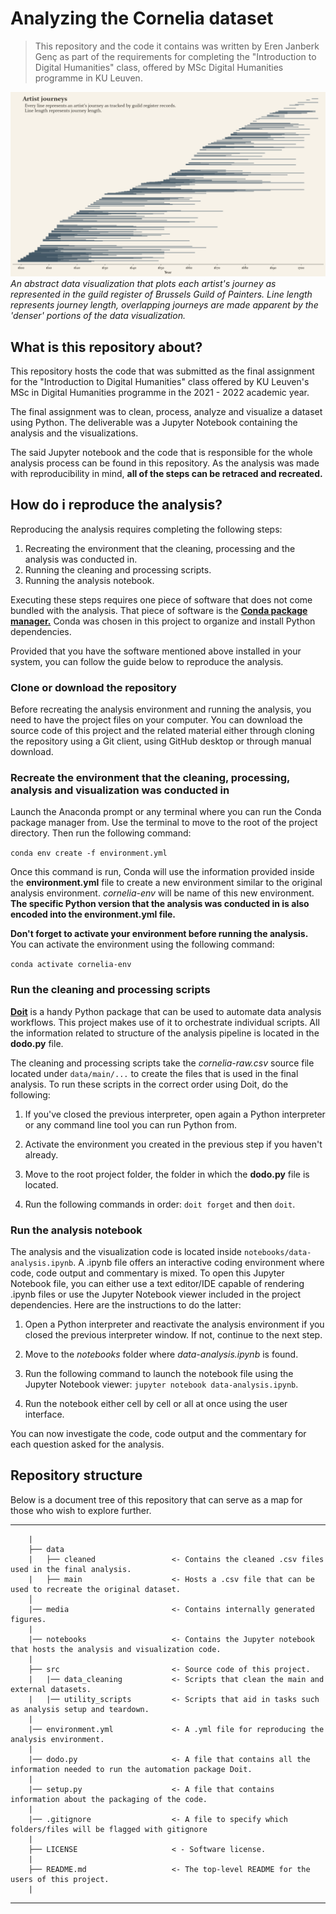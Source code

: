 # Analyzing the Cornelia dataset

> This repository and the code it contains was written by Eren Janberk Genç as part of the requirements for completing the "Introduction to Digital Humanities" class, offered by MSc Digital Humanities programme in KU Leuven.

![An abstract data visualization in which the length of each artist's journey is plotted.](media/fig-5.png "Cornelia Banner")
*An abstract data visualization that plots each artist's journey as represented in the guild register of Brussels Guild of Painters. Line length represents journey length, overlapping journeys are made apparent by the 'denser' portions of the data visualization.*

## What is this repository about?

This repository hosts the code that was submitted as the final assignment for the "Introduction to Digital Humanities" class offered by KU Leuven's MSc in Digital Humanities programme in the 2021 - 2022 academic year.

The final assignment was to clean, process, analyze and visualize a dataset using Python. The deliverable was a Jupyter Notebook containing the analysis and the visualizations.

The said Jupyter notebook and the code that is responsible for the whole analysis process can be found in this repository. As the analysis was made with reproducibility in mind, **all of the steps can be retraced and recreated.**

## How do i reproduce the analysis?

Reproducing the analysis requires completing the following steps:

1. Recreating the environment that the cleaning, processing and the analysis was conducted in.
2. Running the cleaning and processing scripts.
3. Running the analysis notebook.

Executing these steps requires one piece of software that does not come bundled with the analysis. That piece of software is the [**Conda package manager.**](https://docs.conda.io/projects/conda/en/latest/) Conda was chosen in this project to organize and install Python dependencies.

Provided that you have the software mentioned above installed in your system, you can follow the guide below to reproduce the analysis.

### Clone or download the repository

Before recreating the analysis environment and running the analysis, you need to have the project files on your computer. You can download the source code of this project and the related material either through cloning the repository using a Git client, using GitHub desktop or through manual download.

### Recreate the environment that the cleaning, processing, analysis and visualization was conducted in

Launch the Anaconda prompt or any terminal where you can run the Conda package manager from. Use the terminal to move to the root of the project directory. Then run the following command:

`conda env create -f environment.yml`

Once this command is run, Conda will use the information provided inside the **environment.yml** file to create a new environment similar to the original analysis environment. *cornelia-env* will be name of this new environment. **The specific Python version that the analysis was conducted in is also encoded into the environment.yml file.**

**Don't forget to activate your environment before running the analysis.** You can activate the environment using the following command:

`conda activate cornelia-env`

### Run the cleaning and processing scripts

[**Doit**](https://pydoit.org/) is a handy Python package that can be used to automate data analysis workflows. This project makes use of it to orchestrate individual scripts. All the information related to structure of the analysis pipeline is located in the **dodo.py** file.

The cleaning and processing scripts take the *cornelia-raw.csv* source file located under `data/main/...` to create the files that is used in the final analysis. To run these scripts in the correct order using Doit, do the following:

1. If you've closed the previous interpreter, open again a Python interpreter or any command line tool you can run Python from.

2. Activate the environment you created in the previous step if you haven't already.

3. Move to the root project folder, the folder in which the **dodo.py** file is located.

4. Run the following commands in order: `doit forget` and then `doit`.

### Run the analysis notebook

The analysis and the visualization code is located inside `notebooks/data-analysis.ipynb`. A .ipynb file offers an interactive coding environment where code, code output and commentary is mixed. To open this Jupyter Notebook file, you can either use a text editor/IDE capable of rendering .ipynb files or use the Jupyter Notebook viewer included in the project dependencies. Here are the instructions to do the latter:

1. Open a Python interpreter and reactivate the analysis environment if you closed the previous interpreter window. If not, continue to the next step.

2. Move to the *notebooks* folder where *data-analysis.ipynb* is found.

3. Run the following command to launch the notebook file using the Jupyter Notebook viewer: `jupyter notebook data-analysis.ipynb`.

4. Run the notebook either cell by cell or all at once using the user interface.

You can now investigate the code, code output and the commentary for each question asked for the analysis.

## Repository structure

Below is a document tree of this repository that can serve as a map for those who wish to explore further.

--------

```
    |
    ├── data
    |   ├── cleaned                 <- Contains the cleaned .csv files used in the final analysis.
    |   ├── main                    <- Hosts a .csv file that can be used to recreate the original dataset.
    │
    |── media                       <- Contains internally generated figures.
    |
    |── notebooks                   <- Contains the Jupyter notebook that hosts the analysis and visualization code.
    |
    ├── src                         <- Source code of this project.
    |   |── data_cleaning           <- Scripts that clean the main and external datasets.         
    |   |── utility_scripts         <- Scripts that aid in tasks such as analysis setup and teardown.
    |      
    |── environment.yml             <- A .yml file for reproducing the analysis environment.
    |
    |── dodo.py                     <- A file that contains all the information needed to run the automation package Doit.
    |
    |── setup.py                    <- A file that contains information about the packaging of the code.
    |
    |── .gitignore                  <- A file to specify which folders/files will be flagged with gitignore
    |
    ├── LICENSE                     < - Software license.
    |
    ├── README.md                   <- The top-level README for the users of this project.
    |
```

--------